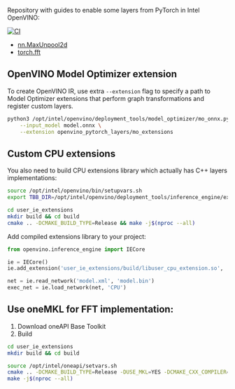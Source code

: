 Repository with guides to enable some layers from PyTorch in Intel OpenVINO:

[![CI](https://github.com/dkurt/openvino_pytorch_layers/workflows/CI/badge.svg?branch=master)](https://github.com/dkurt/openvino_pytorch_layers/actions?query=branch%3Amaster)

* [nn.MaxUnpool2d](examples/unpool)
* [torch.fft](examples/fft)


## OpenVINO Model Optimizer extension

To create OpenVINO IR, use extra `--extension` flag to specify a path to Model Optimizer extensions that perform graph transformations and register custom layers.

```bash
python3 /opt/intel/openvino/deployment_tools/model_optimizer/mo_onnx.py \
    --input_model model.onnx \
    --extension openvino_pytorch_layers/mo_extensions
```

## Custom CPU extensions

You also need to build CPU extensions library which actually has C++ layers implementations:
```bash
source /opt/intel/openvino/bin/setupvars.sh
export TBB_DIR=/opt/intel/openvino/deployment_tools/inference_engine/external/tbb/cmake/

cd user_ie_extensions
mkdir build && cd build
cmake .. -DCMAKE_BUILD_TYPE=Release && make -j$(nproc --all)
```

Add compiled extensions library to your project:

```python
from openvino.inference_engine import IECore

ie = IECore()
ie.add_extension('user_ie_extensions/build/libuser_cpu_extension.so', 'CPU')

net = ie.read_network('model.xml', 'model.bin')
exec_net = ie.load_network(net, 'CPU')
```

## Use oneMKL for FFT implementation:

1. Download oneAPI Base Toolkit
2. Build

```bash
cd user_ie_extensions
mkdir build && cd build

source /opt/intel/oneapi/setvars.sh
cmake .. -DCMAKE_BUILD_TYPE=Release -DUSE_MKL=YES -DCMAKE_CXX_COMPILER=dpcpp
make -j$(nproc --all)
```
